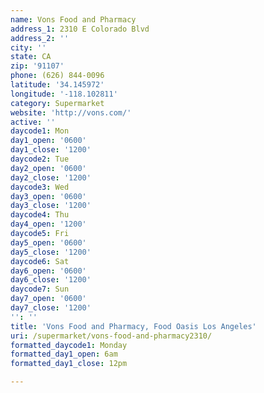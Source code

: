 ```yaml
---
name: Vons Food and Pharmacy
address_1: 2310 E Colorado Blvd
address_2: ''
city: ''
state: CA
zip: '91107'
phone: (626) 844-0096
latitude: '34.145972'
longitude: '-118.102811'
category: Supermarket
website: 'http://vons.com/'
active: ''
daycode1: Mon
day1_open: '0600'
day1_close: '1200'
daycode2: Tue
day2_open: '0600'
day2_close: '1200'
daycode3: Wed
day3_open: '0600'
day3_close: '1200'
daycode4: Thu
day4_open: '1200'
daycode5: Fri
day5_open: '0600'
day5_close: '1200'
daycode6: Sat
day6_open: '0600'
day6_close: '1200'
daycode7: Sun
day7_open: '0600'
day7_close: '1200'
'': ''
title: 'Vons Food and Pharmacy, Food Oasis Los Angeles'
uri: /supermarket/vons-food-and-pharmacy2310/
formatted_daycode1: Monday
formatted_day1_open: 6am
formatted_day1_close: 12pm

---
```

